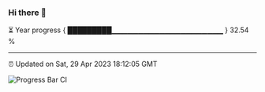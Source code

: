 ### Hi there 👋

⏳ Year progress { █████████▁▁▁▁▁▁▁▁▁▁▁▁▁▁▁▁▁▁▁▁▁ } 32.54 %

---

⏰ Updated on Sat, 29 Apr 2023 18:12:05 GMT

![Progress Bar CI](https://github.com/liununu/liununu/workflows/Progress%20Bar%20CI/badge.svg)
